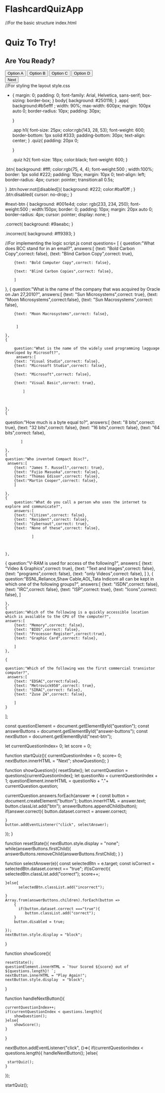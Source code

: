 # FlashcardQuizApp
//For the basic structure
index.html
<!DOCTYPE html>
<html lang="en">
<head>
    <meta charset="UTF-8">
    <meta name="viewport" content="width=device-width, initial-scale=1.0">
    <title>Document</title>
    <link rel="stylesheet" href="style.css">
</head>
<body>
<div class="app">
    <h1>Quiz To Try!</h1>
    <div class="quiz">
       <h2 id="question">Are You Ready? </h2>
       <div id="answer-buttons">
          <button class="btn">Option A</button>
          <button class="btn">Option B</button>
          <button class="btn">Option C</button>
          <button class="btn">Option D</button>
       </div>
        <button id="next-btn">Next</button>     
    </div>
</div>
<script src="script.js"></script>
</body>
</html
  
//For styling the layout
style.css
* {
    margin: 0;
    padding: 0;
    font-family: Arial, Helvetica, sans-serif;
    box-sizing: border-box;
}
  body{
      background:  #250116;
  }
  .app{
  background:#b5efff  ;
  width: 90%;
  max-width: 600px;
  margin: 100px auto 0;
  border-radius: 10px;
  padding: 30px;
  
  }
  
  .app h1{
      font-size: 25px;
      color:rgb(143, 28, 53);
      font-weight: 600;
      border-bottom: 1px solid #333;
      padding-bottom: 30px;
      text-align: center;
  }
  .quiz{
      padding: 20px 0;
  
  }
  
  .quiz h2{
      font-size: 18px;
      color:black;
      font-weight: 600;
  }
  
.btn{
      background: #fff;
      color:rgb(75, 4, 4);
      font-weight:500 ;
      width:100%;
      border: 1px solid #222;
      padding: 10px;
      margin: 10px 0;
      text-align: left;
      border-radius: 4px;
      cursor: pointer;
      transition:all 0.5s;
  
  }
  .btn:hover:not([disabled]){
      background: #222;
      color:#baf0ff ;
  }
  .btn:disabled{
    cursor:  no-drop;;
  }
  
  #next-btn {
      background: #001e4d;
      color: rgb(233, 234, 250);
      font-weight:500 ;
      width:150px;
      border: 0;
      padding: 10px;
      margin: 20px auto 0;
      border-radius: 4px;
      cursor: pointer;
      display: none;
  }


  .correct{
     background: #9aeabc;
  }

  .incorrect{
    background: #ff9393;
  }

//For implementing the logic
script.js
const questions= 
[
    {
    question:"What does BCC stand for in an email?",
    answers:[
        {text: "Bold Carbon Copy",correct: false},
        {text: "Blind Carbon Copy",correct: true},
      
        {text: "Bold Computer Copy",correct: false},
      
        {text: "Blind Carbon Copies",correct: false},
      
        ]
   },
   {
     question:"What is the name of the company that was acquired by Oracle on Jan 27,2010?",
    answers:[
        {text: "Sun Microsystems",correct: true},
        {text: "Moon Microsystems",correct:false},
        {text: "Sun Macrosystems",correct: false},
      
        {text: "Moon Macrosystems",correct: false},
      

         ]

    },
    {

        question:"What is the name of the widely used programming lagguage developed by Microsoft?",
         answers:[
        {text: "Visual Studio",correct: false},
        {text: "Microsoft Studio",correct: false},
      
        {text: "Microsoft",correct: false},
      
        {text: "Visual Basic",correct: true},
      
            ]



    },
    {

   question:"How much is a byte equal to?",
    answers:[
        {text: "8 bits",correct: true},
        {text: "32 bits",correct: false},
        {text: "16 bits",correct: false},
        {text: "64 bits",correct: false},
      
           ]

    },
    {
    question:"Who invented Compact Disc?",
     answers:[
        {text: "James T. Russell",correct: true},
        {text: "Fujio Masuoka",correct: false},
        {text: "Thomas Edison",correct: false},
        {text:"Martin Cooper",correct: false},
        ]

    },
    {
        question:"What do you call a person who uses the internet to explore and communicate?",
        answers:[
        {text: "Citizen",correct: false},
        {text: "Resident",correct: false},
        {text: "Cybernaut",correct: true},
        {text: "None of these",correct: false},

                ]



    },
   {
     question:"V-RAM is used for access of the following?",
     answers:[
        {text: "Video & Graphics",correct: true},
        {text: "Text and Images",correct: false},
        {text: "programs",correct: false},
        {text: "only Videos",correct: false},
        ]
    },
   {
      question:"BSNL,Reliance,Shaw Cable,AOL,Tata Indicom all can be kept in which one of the following groups?",
      answers:[
        {text: "ISDN",correct: false},
        {text: "IRC",correct: false},
        {text: "ISP",correct: true},
        {text: "Icons",correct: false},
       ]

    },
    {
    question:"Which of the following is a quickly accessible location which is available to the CPU of the computer?",
    answers:[
        {text: "Memory",correct: false},
        {text: "BIOS",correct: false},
        {text: "Processor Register",correct:true},
        {text: "Graphic Card",correct: false},

        ]
    },

    {

    question:"Which of the following was the first commercial transistor computer?",
     answers:[
        {text: "EDSAC",correct:false},
        {text: "Metrovick950",correct: true},
        {text: "SIRAC",correct: false},
        {text: "Zuse Z4",correct: false},

        ]
    }
];

const questionElement = document.getElementById("question");
const answerButtons = document.getElementById("answer-buttons");
const nextButton = document.getElementById("next-btn");

let currentQuestionIndex= 0;
let score = 0;

function startQuiz(){
currentQuestionIndex = 0;
score= 0;
nextButton.innerHTML = "Next";
showQuestion();
}

function showQuestion(){
    resetState();
let currentQuestion = questions[currentQuestionIndex];
let questionNo = currentQuestionIndex + 1;
questionElement.innerHTML = questionNo + "."+ currentQuestion.question;

currentQuestion.answers.forEach(answer => {
    const button = document.createElement("button");
    button.innerHTML = answer.text;
    button.classList.add("btn");
    answerButtons.appendChild(button);
    if(answer.correct){
       button.dataset.correct = answer.correct;

    }
    button.addEventListener("click", selectAnswer);
    
});
}

function resetState(){
    nextButton.style.display = "none";
    while(answerButtons.firstChild){
      answerButtons.removeChild(answerButtons.firstChild);
    }
}



function selectAnswer(e){
    const selectedBtn = e.target;
    const isCorrect = selectedBtn.dataset.correct == "true";
    if(isCorrect){
         selectedBtn.classList.add("correct");
         score++;

    }else{
          selectedBtn.classList.add("incorrect");

    }
    Array.from(answerButtons.children).forEach(button => 
        {
          if(button.dataset.correct ==="true"){
             button.classList.add("correct");
        }
        button.disabled = true;
        
    });
    nextButton.style.display = "block";


}

function showScore(){

    resetState();
    questionElement.innerHTML = `Your Scored ${score} out of ${questions.length}! `;
    nextButton.innerHTML = "Play Again!";
    nextButton.style.display  = "block";
}



function handleNextButton(){

    currentQuestionIndex++;
    if(currentQuestionIndex < questions.length){
        showQuestion();
    }else{
        showScore();
    }
}



nextButton.addEventListener("click", ()=>{
     if(currentQuestionIndex < questions.length){
        handleNextButton();
     }else{

     startQuiz();
    }   

});

startQuiz();









